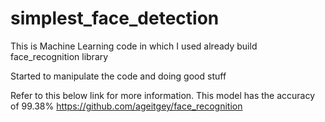 # simplest_face_detection
This is Machine Learning code in which I used already build face_recognition library 

Started to manipulate the code and doing good stuff

Refer to this below link for more information.
This model has the accuracy of 99.38%
https://github.com/ageitgey/face_recognition
